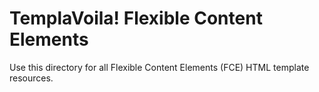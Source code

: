 TemplaVoila! Flexible Content Elements
======================================

Use this directory for all Flexible Content Elements (FCE) HTML template resources.